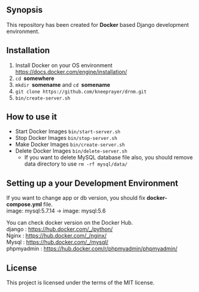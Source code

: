 ## Synopsis
This repository has been created for **Docker** based Django development environment.

## Installation

1. Install Docker on your OS environment
  <https://docs.docker.com/engine/installation/>
2. `cd `**somewhere**
3. `mkdir `**somename** and `cd `**somename**
4. `git clone https://github.com/kneeprayer/drnm.git`
5. `bin/create-server.sh`

## How to use it
* Start Docker Images  `bin/start-server.sh`  
* Stop Docker Images  `bin/stop-server.sh`  
* Make Docker Images  `bin/create-server.sh`    
* Delete Docker Images  `bin/delete-server.sh`    
  * If you want to delete MySQL database file also, you should remove data directory to use `rm -rf mysql/data/`  

## Setting up a your Development Environment

If you want to change app or db version, you should fix **docker-compose.yml** file.  
  image: mysql:5.7.14  ->  image: mysql:5.6  

You can check docker version on the Docker Hub.  
  django : <https://hub.docker.com/_/python/>  
  Nginx : <https://hub.docker.com/_/nginx/>  
  Mysql : <https://hub.docker.com/_/mysql/>  
  phpmyadmin : <https://hub.docker.com/r/phpmyadmin/phpmyadmin/>  

## License
This project is licensed under the terms of the MIT license.
